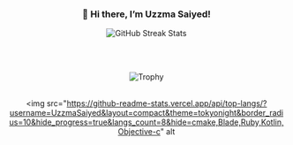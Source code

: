 <div align="center" style="margin: 20px 0;">
  <h3>👋 Hi there, I’m Uzzma Saiyed!</h3>

  <img src="https://streak-stats.demolab.com/?user=UzzmaSaiyed&count_private=true&theme=radical&border_radius=5" alt="GitHub Streak Stats"/>
  
  <br><br>

  <!-- 🏆 Trophy Section with Flexbox -->
  <div style="display: flex; justify-content: center; align-items: center;">
    <img src="https://github-profile-trophy.vercel.app/?username=UzzmaSaiyed&theme=dracula&title=MultiLanguage,Repositories,Commits" alt="Trophy"/>
  </div>

  <br>

  <img src="https://github-readme-stats.vercel.app/api/top-langs/?username=UzzmaSaiyed&layout=compact&theme=tokyonight&border_radius=10&hide_progress=true&langs_count=8&hide=cmake,Blade,Ruby,Kotlin,Objective-c" alt

